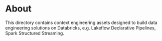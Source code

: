 # About

This directory contains context engineering assets designed to build data engineering solutions on Databricks, e.g. Lakeflow Declarative Pipelines, Spark Structured Streaming.